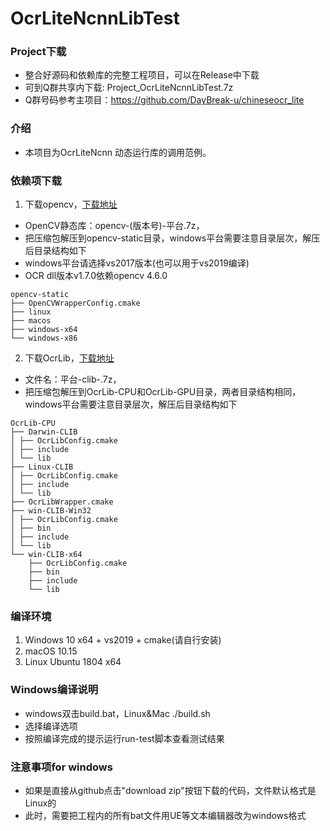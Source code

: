 # OcrLiteNcnnLibTest

### Project下载

* 整合好源码和依赖库的完整工程项目，可以在Release中下载
* 可到Q群共享内下载: Project_OcrLiteNcnnLibTest.7z
* Q群号码参考主项目：https://github.com/DayBreak-u/chineseocr_lite

### 介绍

* 本项目为OcrLiteNcnn 动态运行库的调用范例。

### 依赖项下载

1. 下载opencv，[下载地址](https://github.com/RapidAI/OpenCVBuilder/releases)

* OpenCV静态库：opencv-(版本号)-平台.7z，
* 把压缩包解压到opencv-static目录，windows平台需要注意目录层次，解压后目录结构如下
* windows平台请选择vs2017版本(也可以用于vs2019编译)
* OCR dll版本v1.7.0依赖opencv 4.6.0

```
opencv-static
├── OpenCVWrapperConfig.cmake
├── linux
├── macos
├── windows-x64
└── windows-x86
```

2. 下载OcrLib，[下载地址](https://github.com/benjaminwan/OcrLiteNcnn/releases)

* 文件名：平台-clib-.7z，
* 把压缩包解压到OcrLib-CPU和OcrLib-GPU目录，两者目录结构相同，windows平台需要注意目录层次，解压后目录结构如下

```
OcrLib-CPU
├── Darwin-CLIB
│ ├── OcrLibConfig.cmake
│ ├── include
│ └── lib
├── Linux-CLIB
│ ├── OcrLibConfig.cmake
│ ├── include
│ └── lib
├── OcrLibWrapper.cmake
├── win-CLIB-Win32
│ ├── OcrLibConfig.cmake
│ ├── bin
│ ├── include
│ └── lib
└── win-CLIB-x64
    ├── OcrLibConfig.cmake
    ├── bin
    ├── include
    └── lib
```

### 编译环境

1. Windows 10 x64 + vs2019 + cmake(请自行安装)
2. macOS 10.15
3. Linux Ubuntu 1804 x64

### Windows编译说明

* windows双击build.bat，Linux&Mac ./build.sh
* 选择编译选项
* 按照编译完成的提示运行run-test脚本查看测试结果

### 注意事项for windows

* 如果是直接从github点击"download zip"按钮下载的代码，文件默认格式是Linux的
* 此时，需要把工程内的所有bat文件用UE等文本编辑器改为windows格式
